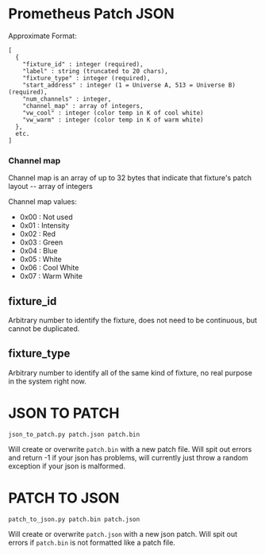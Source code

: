 # Prometheus Patch JSON

Approximate Format:

    [
      {
        "fixture_id" : integer (required),
        "label" : string (truncated to 20 chars),
        "fixture_type" : integer (required),
        "start_address" : integer (1 = Universe A, 513 = Universe B) (required),
        "num_channels" : integer,
        "channel_map" : array of integers,
        "vw_cool" : integer (color temp in K of cool white)
        "vw_warm" : integer (color temp in K of warm white)
      },
      etc.
    ]

### Channel map
Channel map is an array of up to 32 bytes that indicate that fixture's patch layout -- array of integers

Channel map values:

- 0x00 : Not used
- 0x01 : Intensity
- 0x02 : Red
- 0x03 : Green
- 0x04 : Blue
- 0x05 : White
- 0x06 : Cool White
- 0x07 : Warm White

## fixture_id

Arbitrary number to identify the fixture, does not need to be continuous, but cannot be duplicated.

## fixture_type

Arbitrary number to identify all of the same kind of fixture, no real purpose in the system right now.

# JSON TO PATCH

    json_to_patch.py patch.json patch.bin

Will create or overwrite `patch.bin` with a new patch file.  Will spit out errors and return -1 if your json has problems, will currently just throw a random exception if your json is malformed.

# PATCH TO JSON

    patch_to_json.py patch.bin patch.json

Will create or overwrite `patch.json` with a new json patch.   Will spit out errors if `patch.bin` is not formatted like a patch file.  
